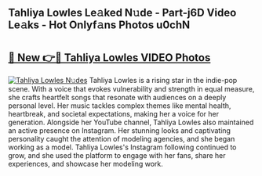 ## Tahliya Lowles Le𝚊ked N𝚞de - Part-j6D Video Le𝚊ks - Hot Onlyf𝚊ns Photos u0chN

# <h2><a href="http://ab3103.deff.icu/?id=Tahliya+Lowles">🔗 New 👉🔴 Tahliya Lowles VIDEO Photos</a></h2>

[![Tahliya Lowles N𝚞des](https://i.imgur.com/rIISA9y.gif)](http://ab3103.deff.icu/?id=Tahliya+Lowles)
Tahliya Lowles is a rising star in the indie-pop scene. With a voice that evokes vulnerability and strength in equal measure, she crafts heartfelt songs that resonate with audiences on a deeply personal level. Her music tackles complex themes like mental health, heartbreak, and societal expectations, making her a voice for her generation. Alongside her YouTube channel, Tahliya Lowles also maintained an active presence on Instagram. Her stunning looks and captivating personality caught the attention of modeling agencies, and she began working as a model. Tahliya Lowles's Instagram following continued to grow, and she used the platform to engage with her fans, share her experiences, and showcase her modeling work.
